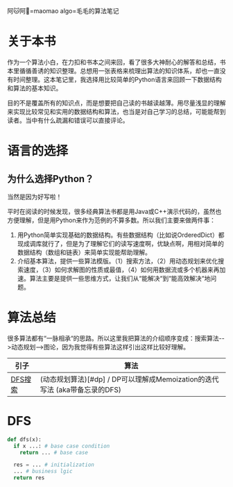 阿🐱阿🐶=maomao algo=毛毛的算法笔记

# 关于本书
作为一个算法小白，在力扣和书本之间来回，看了很多大神耐心的解答和总结，书本里循循善诱的知识整理。总想用一张表格来梳理出算法的知识体系，却也一直没有时间整理。这本笔记里，我选择用比较简单的Python语言来回顾一下数据结构和算法的基本知识。

目的不是覆盖所有的知识点，而是想要把自己读的书越读越薄。用尽量浅显的理解来实现比较常见和实用的数据结构和算法，也当是对自己学习的总结，可能能帮到读者。当中有什么疏漏和错误可以直接评论。

# 语言的选择
## 为什么选择Python？
当然是因为好写啦！

平时在阅读的时候发现，很多经典算法书都是用Java或C++演示代码的，虽然也方便理解，但是用Python来作为范例的不算多数。所以我们主要来做两件事：

1. 用Python简单实现基础的数据结构。有些数据结构（比如说OrderedDict）都现成调库就行了，但是为了理解它们的读写速度啊，优缺点啊，用相对简单的数据结构（数组和链表）来简单实现能帮助理解。
2. 介绍基本算法，提供一些算法模版。（1）搜索方法，（2）用动态规划来优化搜索速度，（3）如何求解图的性质或最值，（4）如何用数据流或多个机器来再加速。算法主要是提供一些思维方式，让我们从“能解决“到“能高效解决“地问题。

# 算法总结
很多算法都有“一脉相承“的思路。所以这里我把算法的介绍顺序变成：搜索算法-->动态规划-->图论，因为我觉得有些算法这样引出这样比较好理解。

| 引子      | 算法 |
| ----------- | ----------- |
| [DFS搜索](#dfs)      | (动态规划算法)[#dp] / DP可以理解成Memoization的迭代写法 (aka带备忘录的DFS)       |

# DFS
```python
def dfs(x):
  if x ...: # base case condition
    return ... # base case

  res = ... # initialization
  ... # business lgic
  return res
```
